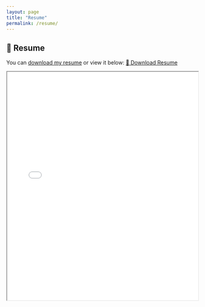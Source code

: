 ```yaml
---
layout: page
title: "Resume"
permalink: /resume/
---
```


## 📄 Resume

You can [download my resume](../assets/Susan_Korwa_Resume.pdf) or view it below:
<a href="pdf/Susan Korwa Resume .pdf" class="btn">📄 Download Resume</a>


<iframe src="../assets/Susan_Korwa_Resume.pdf" width="100%" height="600px"></iframe>
